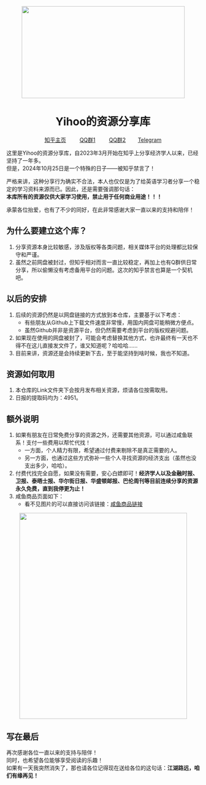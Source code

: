 <div align="center">

<img src="https://images.ctfassets.net/2h5kbjx7tvqe/7GYxMLXCJQz4mk8kegaRPA/61aea76716f0ef047632da59c9214d7c/The-Economist.jpg" width="425" height="240"><br>

<h1>Yihoo的资源分享库</h1>

[知乎主页](https://www.zhihu.com/people/yihoo_CC "谁知道哪天又暴毙呢？")&nbsp;&nbsp;&nbsp;&nbsp;&nbsp;&nbsp;&nbsp;&nbsp; [QQ群1](https://qm.qq.com/q/2rfvhGFwhu)&nbsp;&nbsp;&nbsp;&nbsp;&nbsp;&nbsp;&nbsp;&nbsp; [QQ群2](https://qm.qq.com/q/UpM1FtjiKY)&nbsp;&nbsp;&nbsp;&nbsp;&nbsp;&nbsp;&nbsp;&nbsp;[Telegram](https://t.me/+EMq1Siwkhjc2ZGU1) <br>

</div>

<p>这里是Yihoo的资源分享库，自2023年3月开始在知乎上分享经济学人以来，已经坚持了一年多。<br>但是，2024年10月25日是一个特殊的日子——被知乎禁言了！</p>
<p>严格来讲，这种分享行为确实不合法，本人也仅仅是为了给英语学习者分享一个稳定的学习资料来源而已。因此，还是需要强调那句话：<br><b>本库所有的资源仅供大家学习使用，禁止用于任何商业用途！！！</b></p>
<p>承蒙各位抬爱，也有了不少的同好，在此非常感谢大家一直以来的支持和陪伴！</p>

## 为什么要建立这个库？

1. 分享资源本身比较敏感，涉及版权等各类问题，相关媒体平台的处理都比较保守和严谨。<br>
2. 虽然之前网盘被封过，但知乎相对而言一直比较稳定，再加上也有Q群供日常分享，所以偷懒没有考虑备用平台的问题。这次的知乎禁言也算是一个契机吧。<br>

## 以后的安排

1. 后续的资源仍然是以网盘链接的方式放到本仓库，主要基于以下考虑：<br>
    - 有些朋友从Github上下载文件速度非常慢，用国内网盘可能稍微方便点。<br>
    - 虽然Github并非是资源平台，但仍然需要考虑到平台的版权规避问题。<br>
2. 如果现在使用的网盘被封了，可能会考虑替换其他方式，也许最终有一天也不得不在这儿直接发文件了，谁又知道呢？哈哈哈……<br>
3. 目前来讲，资源还是会持续更新下去，至于能坚持到啥时候，我也不知道。<br>

## 资源如何取用

1. 本仓库的Link文件夹下会按月发布相关资源，烦请各位按需取用。<br>
2. 日报的提取码均为：4951。<br>

## 额外说明

1. 如果有朋友在日常免费分享的资源之外，还需要其他资源，可以通过咸鱼联系！支付一些费用以帮忙代找！
    - 一方面，个人精力有限，希望通过付费来剔除不是真正需要的人。
    - 另一方面，也通过这些方式弥补一些个人寻找资源的经济支出（虽然也没支出多少，哈哈）。
2. 付费代找完全自愿，如果没有需要，安心白嫖即可！**经济学人以及金融时报、卫报、泰晤士报、华尔街日报、华盛顿邮报、巴伦周刊等目前连续分享的资源永久免费，直到我停更为止！**
3. 咸鱼商品页面如下：
   - 看不见图片的可以直接访问该链接：[咸鱼商品链接](https://m.tb.cn/h.TeYucTL?tk=BQ7l3E0yged)
<div align="center">

<img src="https://github.com/yihoowong/JXH-WYH/blob/main/%E5%85%B6%E4%BB%96%E4%BB%93%E5%BA%93%E4%B8%9C%E8%A5%BF/%E5%92%B8%E9%B1%BC%E5%95%86%E5%93%81%E9%A1%B5%E9%9D%A2.jpg" width="437" height="537">

</div>

## 写在最后

再次感谢各位一直以来的支持与陪伴！<br>
同时，也希望各位能够享受阅读的乐趣！<br>
如果有一天我突然消失了，那也请各位记得现在送给各位的这句话：**江湖路远，咱们有缘再见！**
